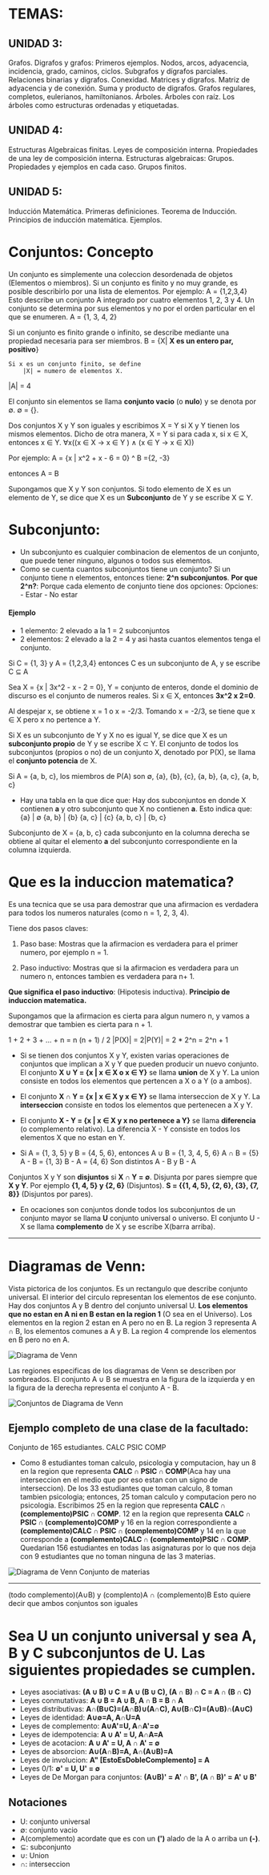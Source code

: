 # TEMAS:

## UNIDAD 3: 
Grafos. Digrafos y grafos: Primeros ejemplos. Nodos, arcos, adyacencia, incidencia, grado,
caminos, ciclos. Subgrafos y dígrafos parciales. Relaciones binarias y digrafos. Conexidad. Matrices y
digrafos. Matriz de adyacencia y de conexión. Suma y producto de digrafos. Grafos regulares, completos,
eulerianos, hamiltonianos. Árboles. Árboles con raíz. Los árboles como estructuras ordenadas y
etiquetadas.

## UNIDAD 4: 
Estructuras Algebraicas finitas. Leyes de composición interna. Propiedades de una ley de
composición interna. Estructuras algebraicas: Grupos. Propiedades y ejemplos en cada caso. Grupos
finitos.

## UNIDAD 5: 
Inducción Matemática. Primeras definiciones. Teorema de Inducción. Principios de inducción
matemática. Ejemplos.

# Conjuntos: Concepto

Un conjunto es simplemente una coleccion desordenada de objetos (Elementos o miembros). Si un conjunto es finito y no muy grande, es posible describirlo por una lista de elementos.
Por ejemplo:
    A = {1,2,3,4}
Esto describe un conjunto A integrado por cuatro elementos 1, 2, 3 y 4. Un conjunto se determina por sus elementos y no por el orden particular en el que se enumeren. 
    A = {1, 3, 4, 2}

Si un conjunto es finito grande o infinito, se describe mediante una propiedad necesaria para ser miembros.
    B = {X| **X es un entero par, positivo**}

    Si x es un conjunto finito, se define 
        |X| = numero de elementos X.

|A| = 4

El conjunto sin elementos se llama **conjunto vacio** (o **nulo**) y se denota por ∅.
∅ = {}.

Dos conjuntos X y Y son iguales y escribimos X = Y si X y Y tienen los mismos elementos. Dicho de otra manera, X = Y si para cada x, si x ∈ X, entonces x ∈ Y. 
∀x((x ∈ X → x ∈ Y ) ∧ (x ∈ Y → x ∈ X))


Por ejemplo:
    A = {x | x^2 + x - 6 = 0} ^ B ={2, -3}

entonces A = B

Supongamos que X y Y son conjuntos. Si todo elemento de X es un elemento de Y, se dice que X es un **Subconjunto** de Y y se escribe X ⊆ Y.

# Subconjunto:
- Un subconjunto es cualquier combinacion de elementos de un conjunto, que puede tener ninguno, algunos o todos sus elementos.
- Como se cuenta cuantos subconjuntos tiene un conjunto?
    Si un conjunto tiene n elementos, entonces tiene: **2^n subconjuntos**.
        **Por que 2^n?**: Porque cada elemento de conjunto tiene dos opciones:
        Opciones:
        - Estar
        - No estar
#### Ejemplo
- 1 elemento: 2 elevado a la 1 = 2 subconjuntos
- 2 elementos: 2 elevado a la 2 = 4 y asi hasta cuantos elementos tenga el conjunto.


Si C = {1, 3} y A = {1,2,3,4} entonces C es un subconjunto de A, y se escribe C ⊆ A


Sea 
    X = {x | 3x^2 - x - 2 = 0}, Y = conjunto de enteros, donde el dominio de discurso es el conjunto de numeros reales. Si x ∈ X, entonces **3x^2 x 2=0**.

Al despejar x, se obtiene x = 1 o x = -2/3. Tomando x = -2/3, se tiene que x ∈ X pero x no pertence a Y.

Si X es un subconjunto de Y y X no es igual Y, se dice que X es un **subconjunto propio** de Y y se escribe X ⊂ Y. El conjunto de todos los subconjuntos (propios o no) de un conjunto X, denotado por P(X), se llama el **conjunto potencia** de X.

Si A = {a, b, c}, los miembros de P(A) son
    ∅, {a}, {b}, {c}, {a, b}, {a, c}, {a, b, c}

- Hay una tabla en la que dice que: Hay dos subconjuntos en donde X contienen **a** y otro subconjunto que X no contienen **a**. 
Esto indica que:
{a}         |   ∅
{a, b}      |   {b}
{a, c}      |   {c}
{a, b, c}   |   {b, c}

Subconjunto de X = {a, b, c} cada subconjunto en la columna derecha se obtiene al quitar el elemento **a** del subconjunto correspondiente en la columna izquierda.


# Que es la induccion matematica?
Es una tecnica que se usa para demostrar que una afirmacion es verdadera para todos los numeros naturales (como n = 1, 2, 3, 4).

Tiene dos pasos claves:
1. Paso base:
Mostras que la afirmacion es verdadera para el primer numero, por ejemplo n = 1.

2. Paso inductivo:
Mostras que si la afirmacion es verdadera para un numero n, entonces tambien es verdadera para n+ 1.

**Que significa el paso inductivo**: (Hipotesis inductiva). **Principio de induccion matematica.**

Supongamos que la afirmacion es cierta para algun numero n, y vamos a demostrar que tambien es cierta para n + 1.

1 + 2 + 3 + ... + n = n (n + 1) / 2
|P(X)| = 2|P(Y)| = 2 * 2^n = 2^n + 1

- Si se tienen dos conjuntos X y Y, existen varias operaciones de conjuntos que implican a X y Y que pueden producir un nuevo conjunto. El conjunto **X ∪ Y = {x | x ∈ X o x ∈ Y}** se llama **union** de X y Y. La union consiste en todos los elementos que pertencen a X o a Y (o a ambos).
- El conjunto **X ∩ Y = {x | x ∈ X y x ∈ Y}** se llama interseccion de X y Y. La **interseccion** consiste en todos los elementos que pertenecen a X y Y. 
- El conjunto **X - Y = {x | x ∈ X y x no pertenece a Y}** se llama **diferencia** (o complemento relativo). La diferencia X - Y consiste en todos los elementos X que no estan en Y.

- Si A = {1, 3, 5} y B = {4, 5, 6}, entonces
    A ∪ B = {1, 3, 4, 5, 6}
    A ∩ B = {5}
    A - B = {1, 3}
    B - A = {4, 6}
Son distintos A - B y B - A 

Conjuntos X y Y son **disjuntos** si **X ∩ Y = ∅**. Disjunta por pares siempre que **X y Y**. 
Por ejemplo **{1, 4, 5} y {2, 6}** (Disjuntos).
**S = {{1, 4, 5}, {2, 6}, {3}, {7, 8}}** (Disjuntos por pares).

- En ocaciones son conjuntos donde todos los subconjuntos de un conjunto mayor se llama **U** conjunto universal o universo. El conjunto U - X se llama **complemento** de X y se escribe X(barra arriba).
---
# Diagramas de Venn:
Vista pictorica de los conjuntos. Es un rectangulo que describe conjunto universal.
El interior del circulo representan los elementos de ese conjunto. Hay dos conjuntos A y B dentro del conjunto universal U. **Los elementos que no estan en A ni en B estan en la region 1** (O sea en el Universo). Los elementos en la region 2 estan en A pero no en B. La region 3 representa A ∩ B, los elementos comunes a A y B. La region 4 comprende los elementos en B pero no en A.

![Diagrama de Venn](/Matematica/LOGICAYESTRUCTURADEDATOS/Nuevos_Resumenes/Img/DiagramVenn.png)

Las regiones especificas de los diagramas de Venn se describen por sombreados. El conjunto A ∪ B se muestra en la figura de la izquierda y en la figura de la derecha representa el conjunto A - B.

![Conjuntos de Diagrama de Venn](/Matematica/LOGICAYESTRUCTURADEDATOS/Nuevos_Resumenes/Img/ConjuntosImg.png)

## Ejemplo completo de una clase de la facultado:
Conjunto de 165 estudiantes.
CALC
PSIC
COMP 
- Como 8 estudiantes toman calculo, psicologia y computacion, hay un 8 en la region que representa **CALC ∩ PSIC ∩ COMP**(Aca hay una interseccion en el medio que por eso estan con un signo de interseccion). De los 33 estudiantes que toman calculo, 8 toman tambien psicologia; entonces, 25 toman calculo y computacion pero no psicologia. Escribimos 25 en la region que representa **CALC ∩ (complemento)PSIC ∩ COMP**. 12 en la region que representa **CALC ∩ PSIC ∩ (complemento)COMP** y 16 en la region correspondiente a **(complemento)CALC ∩ PSIC ∩ (complemento)COMP** y 14 en la que corresponde a **(complemento)CALC ∩ (complemento)PSIC ∩ COMP**. Quedarian 156 estudiantes en todas las asignaturas por lo que nos deja con 9 estudiantes que no toman ninguna de las 3 materias. 

![Diagrama de Venn Conjunto de materias](/Matematica/LOGICAYESTRUCTURADEDATOS/Nuevos_Resumenes/Img/asignaturasDiagramaVenn.png)

 --- 

(todo complemento)(A∪B) y (complento)A ∩ (complemento)B
Esto quiere decir que ambos conjuntos son iguales

# Sea U un conjunto universal y sea A, B y C subconjuntos de U. Las siguientes propiedades se cumplen.

- Leyes asociativas:
    **(A ∪ B) ∪ C = A ∪ (B ∪ C), (A ∩ B) ∩ C = A ∩ (B ∩ C)** 
- Leyes conmutativas:
    **A ∪ B = A ∪ B, A ∩ B = B ∩ A**
- Leyes distributivas:
    **A∩(B∪C)=(A∩B)∪(A∩C), A∪(B∩C)=(A∪B)∩(A∪C)**
- Leyes de identidad:
    **A∪∅=A, A∩U=A**
- Leyes de complemento:
    **A∪A'=U, A∩A'=∅**
- Leyes de idempotencia:
    **A ∪ A' = U, A∩A=A**
- Leyes de acotacion:
    **A ∪ A' = U, A ∩ A' = ∅**
- Leyes de absorcion:
    **A∪(A∩B)=A, A∩(A∪B)=A**
- Leyes de involucion:
    **A" [EstoEsDobleComplemento] = A**
- Leyes 0/1:
    **∅' = U, U' = ∅**
- Leyes de De Morgan para conjuntos:
    **(A∪B)' = A' ∩ B', (A ∩ B)' = A' ∪ B'**

## Notaciones
- U: conjunto universal
- ∅: conjunto vacio
- A(complemento) acordate que es con un **(')** alado de la A o arriba un **(-)**. 
- ⊆: subconjunto
- ∪: Union
- ∩: interseccion